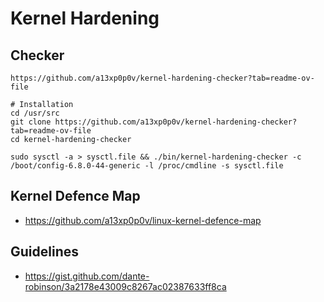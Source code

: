 # Kernel Hardening 

## Checker 

```
https://github.com/a13xp0p0v/kernel-hardening-checker?tab=readme-ov-file

# Installation
cd /usr/src
git clone https://github.com/a13xp0p0v/kernel-hardening-checker?tab=readme-ov-file
cd kernel-hardening-checker
```

```
sudo sysctl -a > sysctl.file && ./bin/kernel-hardening-checker -c /boot/config-6.8.0-44-generic -l /proc/cmdline -s sysctl.file
```


## Kernel Defence Map 

  * https://github.com/a13xp0p0v/linux-kernel-defence-map

## Guidelines 

  * https://gist.github.com/dante-robinson/3a2178e43009c8267ac02387633ff8ca
